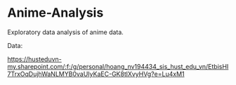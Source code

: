 # Anime-Analysis

Exploratory data analysis of anime data.

Data:

https://husteduvn-my.sharepoint.com/:f:/g/personal/hoang_nv194434_sis_hust_edu_vn/EtbisHI7TrxOqDujhWaNLMYB0vaUIyKaEC-GK8tlXvyHVg?e=Lu4xM1
